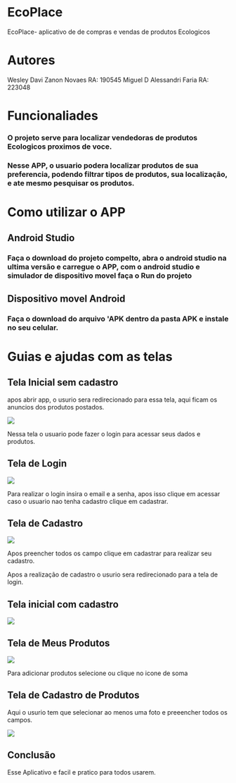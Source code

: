 
# EcoPlace
EcoPlace- aplicativo de de compras e vendas de produtos Ecologicos

# Autores
Wesley Davi Zanon Novaes RA: 190545
Miguel D Alessandri Faria RA: 223048




# Funcionaliades
### O projeto serve para localizar vendedoras de produtos Ecologicos proximos de voce.
### Nesse APP, o usuario podera localizar produtos de sua preferencia, podendo filtrar tipos de produtos, sua localização, e ate mesmo pesquisar os produtos.


# Como utilizar o APP

## Android Studio

### Faça o download do projeto compelto, abra o android studio na ultima versão e carregue o APP, com o android studio e simulador de dispositivo movel faça o Run do projeto

## Dispositivo movel Android
### Faça o download do arquivo 'APK dentro da pasta APK e instale no seu celular.



# Guias e ajudas com as telas

## Tela Inicial sem cadastro
apos abrir app, o usurio sera redirecionado para essa tela, aqui ficam os anuncios dos produtos postados.

![](https://raw.githubusercontent.com/WesleyZanon/EcoPlace/master/imagens%20git/home%20sem%20login.PNG?token=GHSAT0AAAAAABZY7FQARFV7K7NRE72YPY2IY4L5SWQ)
  
Nessa tela o usuario pode fazer o login para acessar seus dados e produtos.


## Tela de Login

![](https://raw.githubusercontent.com/WesleyZanon/EcoPlace/master/imagens%20git/login.png?token=GHSAT0AAAAAABZY7FQB5CIV65S4XSGPSAO6Y4L5S5Q)

Para realizar o login insira o email e a senha, apos isso clique em acessar caso o usuario nao tenha cadastro clique em cadastrar.

## Tela de Cadastro
![](https://raw.githubusercontent.com/WesleyZanon/EcoPlace/master/imagens%20git/cadastro.PNG?token=GHSAT0AAAAAABZY7FQAXGYWWPFPDW5RYP46Y4L5SMQ)



Apos preencher todos os campo clique em cadastrar para realizar seu cadastro.

Apos a realização de cadastro o usurio sera redirecionado para a tela de login.

## Tela inicial com cadastro
![](https://raw.githubusercontent.com/WesleyZanon/EcoPlace/master/imagens%20git/Home%20com%20login.PNG?token=GHSAT0AAAAAABZY7FQB5ZWBTMG4GKV3RLN4Y4L5SGQ)

## Tela de Meus Produtos
![](https://raw.githubusercontent.com/WesleyZanon/EcoPlace/master/imagens%20git/meus%20o.png?token=GHSAT0AAAAAABZY7FQBANH4UWZHOABJLD4MY4L5S7Q)

Para adicionar produtos selecione ou clique no icone de soma

## Tela de Cadastro de Produtos

Aqui o usurio tem que selecionar ao menos uma foto e preeencher todos os campos.

![](https://raw.githubusercontent.com/WesleyZanon/EcoPlace/master/imagens%20git/CADASTRAR%20PRODUTO.PNG?token=GHSAT0AAAAAABZY7FQACUAABDVKQC77K6TKY4L5Q6Q)

## Conclusão
Esse Aplicativo e facil e pratico para todos usarem.


